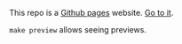 This repo is a [Github pages](https://pages.github.com/) website.
[Go to it](http://o-jasper.github.io/).

`make preview` allows seeing previews.
